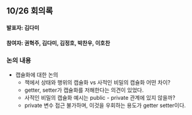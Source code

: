## 10/26 회의록

#### 발표자: 김다미

#### 참여자: 권혁주, 김다미, 김정호, 박찬우, 이호찬

### 논의 내용

- 캡슐화에 대한 논의
  - 책에서 상태와 행위의 캡슐화 vs 사적인 비밀의 캡슐화 어떤 차이?
  - getter, setter가 캡슐화를 저해한다는 의견이 있었다.
  - 사적인 비밀의 캡슐화 예시는 public - private 관계에 있지 않을까?
  - private 변수 접근 불가하며, 이것을 우회하는 용도가 getter setter이다.
